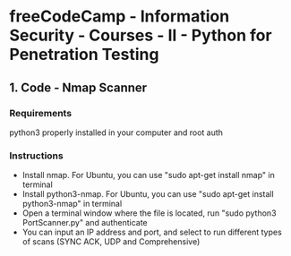 # freeCodeCamp - Information Security - Courses - II - Python for Penetration Testing


## 1. Code - Nmap Scanner

### Requirements

python3 properly installed in your computer and root auth

### Instructions

  *  Install nmap. For Ubuntu, you can use "sudo apt-get install nmap" in terminal
  *  Install python3-nmap. For Ubuntu, you can use "sudo apt-get install python3-nmap" in terminal
  *  Open a terminal window where the file is located, run "sudo python3 PortScanner.py" and authenticate
  *  You can input an IP address and port, and select to run different types of scans (SYNC ACK, UDP and Comprehensive)

